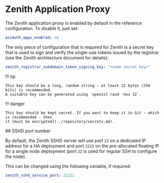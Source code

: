 # Zenith Application Proxy

The Zenith application proxy is enabled by default in the reference configuration. To disable
it, just set:

```yaml
azimuth_apps_enabled: no
```

The only piece of configuration that is required for Zenith is a secret key that is used
to sign and verify the single-use tokens issued by the registrar (see the Zenith architecture
document for details):

```yaml
zenith_registrar_subdomain_token_signing_key: "<some secret key>"
```

!!! tip

    This key should be a long, random string - at least 32 bytes (256 bits) is recommended.
    A suitable key can be generated using `openssl rand -hex 32`.

!!! danger

    This key should be kept secret. If you want to keep it in Git - which is recommended - then
    it [must be encrypted](../repository/secrets.md).

## SSHD port number

By default, the Zenith SSHD server will use port `22` on a dedicated IP address for a HA
deployment and port `2222` on the pre-allocated floating IP for a single node deployment
(port `22` is used for regular SSH to configure the node).

This can be changed using the following variable, if required:

```yaml
zenith_sshd_service_port: 22222
```
